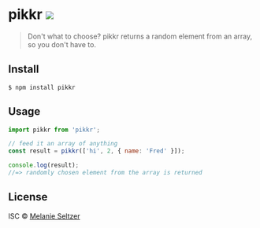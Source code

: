 # pikkr ![](https://img.shields.io/circleci/project/github/melanieseltzer/pikkr.svg?style=flat)

> Don't what to choose? pikkr returns a random element from an array, so you don't have to.

## Install

```
$ npm install pikkr
```

## Usage

```js
import pikkr from 'pikkr';

// feed it an array of anything
const result = pikkr(['hi', 2, { name: 'Fred' }]);

console.log(result);
//=> randomly chosen element from the array is returned
```

## License

ISC © [Melanie Seltzer](https://github.com/melanieseltzer)
